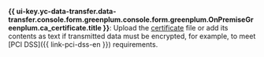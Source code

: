 
**{{ ui-key.yc-data-transfer.data-transfer.console.form.greenplum.console.form.greenplum.OnPremiseGreenplum.ca_certificate.title }}**: Upload the [certificate](../../../../../managed-greenplum/operations/connect.md#get-ssl-cert) file or add its contents as text if transmitted data must be encrypted, for example, to meet [PCI DSS]({{ link-pci-dss-en }}) requirements.
